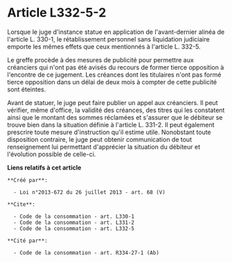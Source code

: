 # Article L332-5-2

Lorsque le juge d'instance statue en application de l'avant-dernier alinéa de l'article L. 330-1, le rétablissement personnel
sans liquidation judiciaire emporte les mêmes effets que ceux mentionnés à l'article L. 332-5. 

Le greffe procède à des mesures de publicité pour permettre aux créanciers qui n'ont pas été avisés du recours de former
tierce opposition à l'encontre de ce jugement. Les créances dont les titulaires n'ont pas formé tierce opposition dans un
délai de deux mois à compter de cette publicité sont éteintes. 

Avant de statuer, le juge peut faire publier un appel aux créanciers. Il peut vérifier, même d'office, la validité des
créances, des titres qui les constatent ainsi que le montant des sommes réclamées et s'assurer que le débiteur se trouve bien
dans la situation définie à l'article L. 331-2. Il peut également prescrire toute mesure d'instruction qu'il estime utile.
Nonobstant toute disposition contraire, le juge peut obtenir communication de tout renseignement lui permettant d'apprécier
la situation du débiteur et l'évolution possible de celle-ci.

**Liens relatifs à cet article**

	**Créé par**:

	  - Loi n°2013-672 du 26 juillet 2013 - art. 68 (V)

	**Cite**:

	  - Code de la consommation - art. L330-1
	  - Code de la consommation - art. L331-2
	  - Code de la consommation - art. L332-5

	**Cité par**:

	  - Code de la consommation - art. R334-27-1 (Ab)
